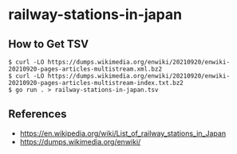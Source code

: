 # railway-stations-in-japan

## How to Get TSV

```
$ curl -LO https://dumps.wikimedia.org/enwiki/20210920/enwiki-20210920-pages-articles-multistream.xml.bz2
$ curl -LO https://dumps.wikimedia.org/enwiki/20210920/enwiki-20210920-pages-articles-multistream-index.txt.bz2
$ go run . > railway-stations-in-japan.tsv
```

## References

* https://en.wikipedia.org/wiki/List_of_railway_stations_in_Japan
* https://dumps.wikimedia.org/enwiki/
